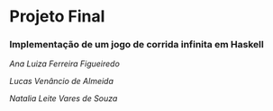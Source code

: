 # Projeto Final 
### Implementação de um jogo de corrida infinita em Haskell

_Ana Luiza Ferreira Figueiredo_

_Lucas Venâncio de Almeida_

_Natalia Leite Vares de Souza_
